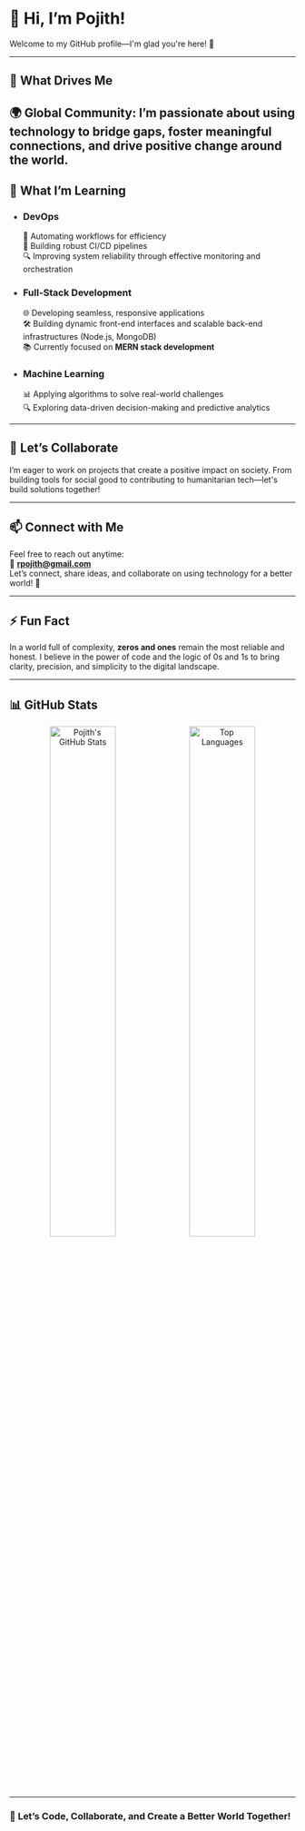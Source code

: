 # 👋 **Hi, I’m Pojith!**  
Welcome to my GitHub profile—I'm glad you're here! 🚀  

---

## 👀 **What Drives Me**  
🌍 **Global Community**: I’m passionate about using technology to bridge gaps, foster meaningful connections, and drive positive change around the world.  
---

## 🌱 **What I’m Learning**  
- ### **DevOps**  
  🔄 Automating workflows for efficiency  
  🚀 Building robust CI/CD pipelines  
  🔍 Improving system reliability through effective monitoring and orchestration  

- ### **Full-Stack Development**  
  🌐 Developing seamless, responsive applications  
  🛠️ Building dynamic front-end interfaces and scalable back-end infrastructures (Node.js, MongoDB)  
  📚 Currently focused on **MERN stack development**  

- ### **Machine Learning**  
  📊 Applying algorithms to solve real-world challenges  
  🔍 Exploring data-driven decision-making and predictive analytics  

---

## 💞 **Let’s Collaborate**  
I’m eager to work on projects that create a positive impact on society. From building tools for social good to contributing to humanitarian tech—let's build solutions together!  


---

## 📫 **Connect with Me**  
Feel free to reach out anytime:  
📧 **rpojith@gmail.com**  
Let’s connect, share ideas, and collaborate on using technology for a better world! 🌟  

---

## ⚡ **Fun Fact**  
In a world full of complexity, **zeros and ones** remain the most reliable and honest. I believe in the power of code and the logic of 0s and 1s to bring clarity, precision, and simplicity to the digital landscape.  


---

## 📊 **GitHub Stats**  

<p align="center">
  <img src="https://github-readme-stats.vercel.app/api?username=pojith&show_icons=true&count_private=true&theme=radical" alt="Pojith's GitHub Stats" height="48%" width="48%" />  
  <img src="https://github-readme-stats.vercel.app/api/top-langs/?username=pojith&layout=compact&theme=radical" alt="Top Languages" width="48%" height="48%" />
</p>

---

### 🚀 **Let’s Code, Collaborate, and Create a Better World Together!**  
